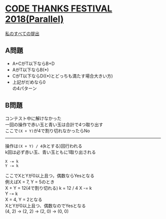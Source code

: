 # [CODE THANKS FESTIVAL 2018(Parallel)](https://beta.atcoder.jp/contests/code-thanks-festival-2018-open)  
[私のすべての提出](https://beta.atcoder.jp/contests/code-thanks-festival-2018-open/submissions?f.Task=&f.Language=&f.Status=&f.User=tokizo)  
  
## A問題  
- A+CがT以下ならB+D  
- AがT以下ならB(*)  
- CがT以下ならD((*)とどっちも満たす場合大きい方)  
- 上記がだめなら0  
の4パターン  
  
## B問題  
コンテスト中に解けなかった  
一回の操作で赤い玉と青い玉は合計で4つ取り出す  
ここで`(X + Y)`が4で割り切れなかったらNo  
  
---  
  
操作は`(X + Y) / 4`(kとする)回行われる  
k回は必ず赤い玉、青い玉ともに1取り出される  
  
```
X -= k  
Y -= k  
```
  
ここでXとYが0以上且つ，偶数ならYesとなる  
例えばX = 7, Y = 5のとき  
X + Y = 12(4で割り切れる)
k = 12 / 4
X -= k  
Y -= k  
X = 4, Y = 2となる  
XとYが0以上且つ、偶数なのでYesとなる  
(4, 2) -> (2, 2) -> (2, 0) -> (0, 0)  